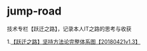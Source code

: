 # jump-road
技术专栏【跃迁之路】，记录本人IT之路的思考与收获

1.[【跃迁之路】坚持方法论完整体系图【20180421v1.3】](http://naotu.baidu.com/file/37b216ff1193b6bd717f6f44eb3ab53d?token=a06b8089498a0fc5)
